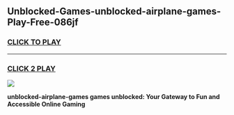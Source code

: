 
## Unblocked-Games-unblocked-airplane-games-Play-Free-086jf
<h3>
<a href="https://premium76.site?title=unblocked-airplane-games&ref=20A">CLICK TO PLAY</a></h3>
<hr>

<h3>
<a href="https://premium76.site?title=unblocked-airplane-games&ref=20A">CLICK 2 PLAY</a>
  
</h3>

<a href="https://premium76.site?title=unblocked-airplane-games&ref=20A"><img src="https://clearcache.store/games.png"></a>


**unblocked-airplane-games games unblocked: Your Gateway to Fun and Accessible Online Gaming**
